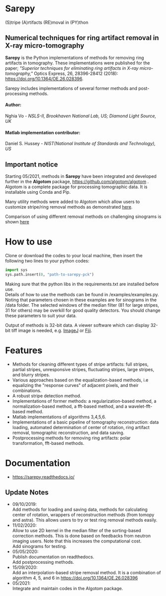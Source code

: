 # Sarepy
(S)tripe (A)rtifacts (RE)moval in (PY)thon
## Numerical techniques for ring artifact removal in X-ray micro-tomography

**Sarepy** is the Python implementations of methods for removing ring artifacts in 
tomography. These implementations were published for the paper; *"Superior techniques 
for eliminating ring artifacts in X-ray micro-tomography,"* Optics Express, 26, 28396-28412 (2018):
https://doi.org/10.1364/OE.26.028396.

Sarepy includes implementations of several former methods and post-processing methods.

#### Author:

Nghia Vo - *NSLS-II, Brookhaven National Lab, US; Diamond Light Source, UK*

#### Matlab implementation contributor:

Daniel S. Hussey - *NIST(National Institute of Standards and Technology), US* 

Important notice
----------------

Starting 05/2021, methods in **Sarepy** have been integrated and developed further in
the **Algotom** package, https://github.com/algotom/algotom . Algotom is a
complete package for processing tomographic data. It is installable using Conda and Pip.

Many utility methods were added to Algotom which allow users to customize 
stripe/ring removal methods as demonstrated [here](https://sarepy.readthedocs.io/toc/section5.html).

Comparison of using different removal methods on challenging sinograms is shown [here](https://algotom.readthedocs.io/en/latest/toc/section4/section4_4.html)

How to use
==========

Clone or download the codes to your local machine, then insert the following 
two lines to your python codes: 

```python
import sys  
sys.path.insert(0, "path-to-sarepy-pck")
```

Making sure that the python libs in the requirements.txt are installed before use.  
Details of how to use the methods can be found in /examples/examples.py. Noting that 
parameters chosen in these examples are for sinograms in the /data folder. 
The selected windows of the median filter (81 for large stripes, 31 for others) 
may be overkill for good quality detectors. You should change these parameters 
to suit your data.

Output of methods is 32-bit data. A viewer software which can display 32-bit tiff 
image is needed, e.g. [ImageJ](https://imagej.nih.gov/ij/download.html) 
or [Fiji](https://imagej.net/software/fiji/downloads).

Features
========

- Methods for cleaning different types of stripe artifacts: full stripes, partial stripes, unresponsive stripes, fluctuating stripes, large stripes, and blurry stripes.
- Various approaches based on the equalization-based methods, i.e equalizing the "response curves" of adjacent pixels, and their combinations.
- A robust stripe detection method.
- Implementations of former methods: a regularization-based method, a normalization-based method, a fft-based method, and a wavelet-fft-based method. 
- Matlab implementations of algorithms 3,4,5,6.
- Implementations of a basic pipeline of tomography reconstruction: data loading, automated determination of center of rotation, ring artifact removal, tomographic reconstruction, and data saving.
- Postprocessing methods for removing ring artifacts: polar transformation, fft-based methods.

Documentation
=============

- https://sarepy.readthedocs.io/

Update Notes
------------

- 09/10/2019:  
  Add methods for loading and saving data, methods for calculating center of rotation, wrappers of reconstruction methods (from tomopy and astra). This allows users to try or test ring removal methods easily.
- 11/02/2020:  
  Allow to use 2D kernel in the median filter of the sorting-based correction methods. This is done based on feedbacks from neutron imaging users. Note that this increases the computational cost.  
  Add sinograms for testing.
- 05/05/2020:  
  Publish documentation on readthedocs.  
  Add postprocessing methods.
- 15/09/2020:  
  Add an interpolation-based stripe removal method. It is a combination of algorithm 4, 5, and 6 in https://doi.org/10.1364/OE.26.028396
- 05/2021:  
  Integrate and maintain codes in the Algotom package.   
